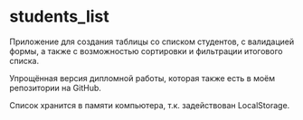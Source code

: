 # students_list
<p>Приложение для создания таблицы со списком студентов, с валидацией формы, а также с возможностью сортировки и фильтрации итогового списка.</p>
<p>Упрощённая версия дипломной работы, которая также есть в моём репозитории на GitHub.</p>
<p>Список хранится в памяти компьютера, т.к. задействован LocalStorage.</p>
